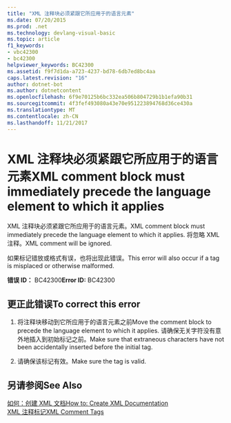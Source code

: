```yaml
---
title: "XML 注释块必须紧跟它所应用于的语言元素"
ms.date: 07/20/2015
ms.prod: .net
ms.technology: devlang-visual-basic
ms.topic: article
f1_keywords:
- vbc42300
- bc42300
helpviewer_keywords: BC42300
ms.assetid: f9f7d1da-a723-4237-bd78-6db7ed8bc4aa
caps.latest.revision: "16"
author: dotnet-bot
ms.author: dotnetcontent
ms.openlocfilehash: 6f9e70125b6bc332ea506b804729b1b1efa90b31
ms.sourcegitcommit: 4f3fef493080a43e70e951223894768d36ce430a
ms.translationtype: MT
ms.contentlocale: zh-CN
ms.lasthandoff: 11/21/2017
---
```

# <a name="xml-comment-block-must-immediately-precede-the-language-element-to-which-it-applies"></a><span data-ttu-id="7eaa9-102">XML 注释块必须紧跟它所应用于的语言元素</span><span class="sxs-lookup"><span data-stu-id="7eaa9-102">XML comment block must immediately precede the language element to which it applies</span></span>
<span data-ttu-id="7eaa9-103">XML 注释块必须紧跟它所应用于的语言元素。</span><span class="sxs-lookup"><span data-stu-id="7eaa9-103">XML comment block must immediately precede the language element to which it applies.</span></span> <span data-ttu-id="7eaa9-104">将忽略 XML 注释。</span><span class="sxs-lookup"><span data-stu-id="7eaa9-104">XML comment will be ignored.</span></span>  
  
 <span data-ttu-id="7eaa9-105">如果标记错放或格式有误，也将出现此错误。</span><span class="sxs-lookup"><span data-stu-id="7eaa9-105">This error will also occur if a tag is misplaced or otherwise malformed.</span></span>  
  
 <span data-ttu-id="7eaa9-106">**错误 ID：** BC42300</span><span class="sxs-lookup"><span data-stu-id="7eaa9-106">**Error ID:** BC42300</span></span>  
  
## <a name="to-correct-this-error"></a><span data-ttu-id="7eaa9-107">更正此错误</span><span class="sxs-lookup"><span data-stu-id="7eaa9-107">To correct this error</span></span>  
  
1.  <span data-ttu-id="7eaa9-108">将注释块移动到它所应用于的语言元素之前</span><span class="sxs-lookup"><span data-stu-id="7eaa9-108">Move the comment block to precede the language element to which it applies.</span></span> <span data-ttu-id="7eaa9-109">请确保无关字符没有意外地插入到初始标记之前。</span><span class="sxs-lookup"><span data-stu-id="7eaa9-109">Make sure that extraneous characters have not been accidentally inserted before the initial tag.</span></span>  
  
2.  <span data-ttu-id="7eaa9-110">请确保该标记有效。</span><span class="sxs-lookup"><span data-stu-id="7eaa9-110">Make sure the tag is valid.</span></span>  
  
## <a name="see-also"></a><span data-ttu-id="7eaa9-111">另请参阅</span><span class="sxs-lookup"><span data-stu-id="7eaa9-111">See Also</span></span>  
 [<span data-ttu-id="7eaa9-112">如何：创建 XML 文档</span><span class="sxs-lookup"><span data-stu-id="7eaa9-112">How to: Create XML Documentation</span></span>](../../visual-basic/programming-guide/program-structure/how-to-create-xml-documentation.md)  
 [<span data-ttu-id="7eaa9-113">XML 注释标记</span><span class="sxs-lookup"><span data-stu-id="7eaa9-113">XML Comment Tags</span></span>](../../visual-basic/language-reference/xmldoc/recommended-xml-tags-for-documentation-comments.md)
